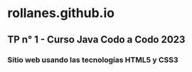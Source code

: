 # rollanes.github.io
## TP n° 1 - Curso Java Codo a Codo 2023

### Sitio web usando las tecnologías HTML5 y CSS3
